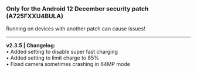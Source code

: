 ### Only for the Android 12 December security patch (A725FXXU4BULA)
Running on devices with another patch can cause issues!

---
<b>v2.3.5 | Changelog:</b>
<br/>• Added setting to disable super fast charging<br/>• Added setting to limit charge to 85%<br/>• Fixed camera sometimes crashing in 64MP mode
